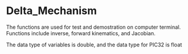 # Delta_Mechanism

The functions are used for test and demostration on computer terminal.
Functions include inverse, forward kinematics, and Jacobian.

The data type of variables is double, and the data type for PIC32 is float